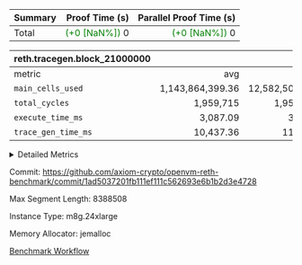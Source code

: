 | Summary | Proof Time (s) | Parallel Proof Time (s) |
|:---|---:|---:|
| Total | <span style='color: green'>(+0 [NaN%])</span> 0 | <span style='color: green'>(+0 [NaN%])</span> 0 |


| reth.tracegen.block_21000000 |||||
|:---|---:|---:|---:|---:|
|metric|avg|sum|max|min|
| `main_cells_used     ` |  1,143,864,399.36 |  12,582,508,393 |  1,923,888,961 |  289,577,150 |
| `total_cycles        ` |  1,959,715 |  1,959,715 |  1,959,715 |  1,959,715 |
| `execute_time_ms     ` |  3,087.09 |  33,958 |  6,435 |  280 |
| `trace_gen_time_ms   ` |  10,437.36 |  114,811 |  12,906 |  3,537 |



<details>
<summary>Detailed Metrics</summary>

| group | block_number | segment | trace_gen_time_ms | total_cycles | main_cells_used | execute_time_ms |
| --- | --- | --- | --- | --- | --- | --- |
| reth.tracegen.block_21000000 | 21000000 | 0 | 11,019 |  | 988,870,624 | 3,011 | 
| reth.tracegen.block_21000000 | 21000000 | 1 | 10,552 |  | 985,922,316 | 2,840 | 
| reth.tracegen.block_21000000 | 21000000 | 10 | 3,537 | 1,959,715 | 289,577,150 | 280 | 
| reth.tracegen.block_21000000 | 21000000 | 2 | 10,588 |  | 986,791,283 | 2,971 | 
| reth.tracegen.block_21000000 | 21000000 | 3 | 5,936 |  | 1,427,924,563 | 829 | 
| reth.tracegen.block_21000000 | 21000000 | 4 | 11,859 |  | 1,355,707,360 | 6,435 | 
| reth.tracegen.block_21000000 | 21000000 | 5 | 12,056 |  | 1,088,948,408 | 3,431 | 
| reth.tracegen.block_21000000 | 21000000 | 6 | 12,906 |  | 1,149,836,915 | 3,855 | 
| reth.tracegen.block_21000000 | 21000000 | 7 | 12,163 |  | 1,108,540,082 | 3,729 | 
| reth.tracegen.block_21000000 | 21000000 | 8 | 12,793 |  | 1,276,500,731 | 3,690 | 
| reth.tracegen.block_21000000 | 21000000 | 9 | 11,402 |  | 1,923,888,961 | 2,887 | 

</details>


Commit: https://github.com/axiom-crypto/openvm-reth-benchmark/commit/1ad5037201fb111ef111c562693e6b1b2d3e4728

Max Segment Length: 8388508

Instance Type: m8g.24xlarge

Memory Allocator: jemalloc

[Benchmark Workflow](https://github.com/axiom-crypto/openvm-reth-benchmark/actions/runs/13165946225)
